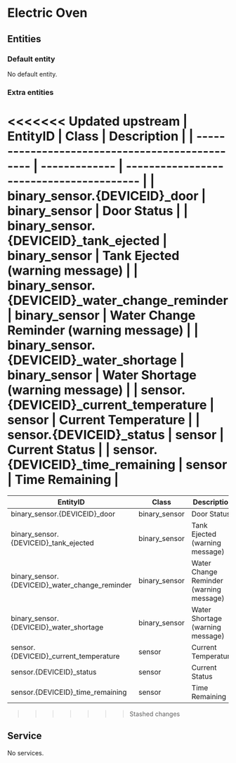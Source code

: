 # Electric Oven

## Entities

### Default entity

No default entity.

### Extra entities

<<<<<<< Updated upstream
| EntityID                                        | Class         | Description                              |
| ----------------------------------------------- | ------------- | ---------------------------------------- |
| binary_sensor.{DEVICEID}\_door                  | binary_sensor | Door Status                              |
| binary_sensor.{DEVICEID}\_tank_ejected          | binary_sensor | Tank Ejected (warning message)          |
| binary_sensor.{DEVICEID}\_water_change_reminder | binary_sensor | Water Change Reminder (warning message) |
| binary_sensor.{DEVICEID}\_water_shortage        | binary_sensor | Water Shortage (warning message)        |
| sensor.{DEVICEID}\_current_temperature          | sensor        | Current Temperature                       |
| sensor.{DEVICEID}\_status                       | sensor        | Current Status                           |
| sensor.{DEVICEID}\_time_remaining               | sensor        | Time Remaining                           |
=======
| EntityID                                        | Class         | Description                              |
| ----------------------------------------------- | ------------- | ---------------------------------------- |
| binary_sensor.{DEVICEID}\_door                  | binary_sensor | Door Status                              |
| binary_sensor.{DEVICEID}\_tank_ejected          | binary_sensor | Tank Ejected (warning message)          |
| binary_sensor.{DEVICEID}\_water_change_reminder | binary_sensor | Water Change Reminder (warning message) |
| binary_sensor.{DEVICEID}\_water_shortage        | binary_sensor | Water Shortage (warning message)        |
| sensor.{DEVICEID}\_current_temperature          | sensor        | Current Temperature                       |
| sensor.{DEVICEID}\_status                       | sensor        | Current Status                           |
| sensor.{DEVICEID}\_time_remaining               | sensor        | Time Remaining                           |
>>>>>>> Stashed changes

## Service

No services.
